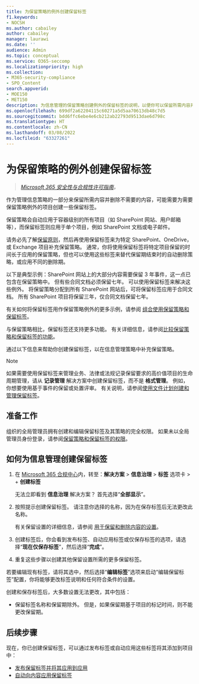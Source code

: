 ```yaml
---
title: 为保留策略的例外创建保留标签
f1.keywords:
- NOCSH
ms.author: cabailey
author: cabailey
manager: laurawi
ms.date: ''
audience: Admin
ms.topic: conceptual
ms.service: O365-seccomp
ms.localizationpriority: high
ms.collection:
- M365-security-compliance
- SPO_Content
search.appverid:
- MOE150
- MET150
description: 为信息管理的保留策略创建例外的保留标签的说明，以便你可以保留所需内容并删除不需要的内容。
ms.openlocfilehash: 699df2a62204115c60271a5d5aa70613db48c7d5
ms.sourcegitcommit: bdd6ffc6ebe4e6cb212ab22793d9513dae6d798c
ms.translationtype: HT
ms.contentlocale: zh-CN
ms.lasthandoff: 03/08/2022
ms.locfileid: "63327261"
---
```

# <a name="create-retention-labels-for-exceptions-to-your-retention-policies"></a>为保留策略的例外创建保留标签

>*[Microsoft 365 安全性与合规性许可指南](/office365/servicedescriptions/microsoft-365-service-descriptions/microsoft-365-tenantlevel-services-licensing-guidance/microsoft-365-security-compliance-licensing-guidance)。*

作为管理信息策略的一部分来保留所需内容并删除不需要的内容，可能需要为需要保留策略例外的项目创建一些保留标签。 

保留策略会自动应用于容器级别的所有项目（如 SharePoint 网站、用户邮箱等），而保留标签则应用于单个项目，例如 SharePoint 文档或电子邮件。

请务必先了解[保留原则](retention.md#the-principles-of-retention-or-what-takes-precedence)，然后再使用保留标签来为特定 SharePoint、OneDrive，或 Exchange 项目补充保留策略。 通常，你将使用保留标签将特定项目保留的时间长于应用的保留策略，但也可以使用这些标签来替代保留期结束时的自动删除策略，或应用不同的删除期。

以下是典型示例：SharePoint 网站上的大部分内容需要保留 3 年事件，这一点已包含在保留策略中。 但有些合同文档必须保留七年。 可以使用保留标签来解决这些例外。 将保留策略分配到所有 SharePoint 网站后，可将保留标签应用于合同文档。 所有 SharePoint 项目将保留三年，仅合同文档保留七年。

有关如何将保留标签用作保留策略例外的更多示例，请参阅 [组合使用保留策略和保留标签](retention.md#combining-retention-policies-and-retention-labels)。

与保留策略相比，保留标签还支持更多功能。 有关详细信息，请参阅[比较保留策略和保留标签的功能](retention.md#compare-capabilities-for-retention-policies-and-retention-labels)。

通过以下信息来帮助你创建保留标签，以在信息管理策略中补充保留策略。

> [!NOTE]
> 如果需要使用保留标签来管理业务、法律或法规记录保留要求的高价值项目的生命周期管理，请从 **记录管理** 解决方案中创建保留标签，而不是 **格式管理**。 例如，你想要使用基于事件的保留或处置评审。 有关说明，请参阅[使用文件计划创建和管理保留标签](file-plan-manager.md)。

## <a name="before-you-begin"></a>准备工作

组织的全局管理员拥有创建和编辑保留标签及其策略的完全权限。 如果未以全局管理员身份登录，请参阅[保留策略和保留标签的权限](get-started-with-information-governance.md#permissions-for-retention-policies-and-retention-labels)。

## <a name="how-to-create-retention-labels-for-information-governance"></a>如何为信息管理创建保留标签

1. 在 [Microsoft 365 合规中心](https://compliance.microsoft.com/)内，转至：**解决方案** > **信息治理** > **标签** 选项卡 > + **创建标签**
    
    无法立即看到 **信息治理** 解决方案？ 首先选择“**全部显示**”。 

2. 按照提示创建保留标签。 请注意你选择的名称，因为在保存标签后无法更改此名称。
    
    有关保留设置的详细信息，请参阅 [用于保留和删除内容的设置](retention-settings.md#settings-for-retaining-and-deleting-content)。

3. 创建标签后，你会看到发布标签、自动应用标签或仅保存标签的选项，请选择“**现在仅保存标签**”，然后选择“**完成**”。

4. 重复这些步骤以创建其他保留设置所需的更多保留标签。

若要编辑现有标签，请将其选中，然后选择“**编辑标签**”选项来启动“编辑保留标签”配置，你将能够更改标签说明和任何符合条件的设置。

创建和保存标签后，大多数设置无法更改，其中包括：
- 保留标签名称和保留期除外。 但是，如果保留期基于项目的标记时间，则不能更改保留期。

## <a name="next-steps"></a>后续步骤

现在，你已创建保留标签，可以通过发布标签或自动应用这些标签将其添加到项目中：
- [发布保留标签并将其应用到应用](create-apply-retention-labels.md)
- [自动向内容应用保留标签](apply-retention-labels-automatically.md)